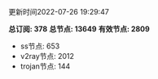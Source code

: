 更新时间2022-07-26 19:29:47

**总订阅: 378**
**总节点: 13649**
**有效节点: 2809**
- ss节点: 653
- v2ray节点: 2012
- trojan节点: 144
